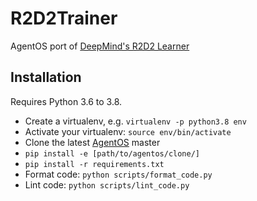 # R2D2Trainer

AgentOS port of [DeepMind's R2D2 Learner](https://github.com/deepmind/acme/blob/master/acme/agents/tf/r2d2/learning.py)


## Installation

Requires Python 3.6 to 3.8.

* Create a virtualenv, e.g. `virtualenv -p python3.8 env`
* Activate your virtualenv: `source env/bin/activate`
* Clone the latest [AgentOS](https://github.com/agentos-project/agentos) master
* `pip install -e [path/to/agentos/clone/]`
* `pip install -r requirements.txt`
* Format code: `python scripts/format_code.py`
* Lint code: `python scripts/lint_code.py`
